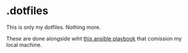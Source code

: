 # .dotfiles

This is only my dotfiles. Nothing more.

These are done alongside wiht [this ansible playbook](https://github.com/dobleme/home.local)
that comission my local machine.

